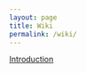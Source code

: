 ```yaml
---
layout: page
title: Wiki
permalink: /wiki/
---
```

[Introduction](https://anhartasman.github.io/caisjson/articles/2019/01/05/introduction.html)
